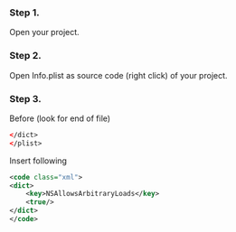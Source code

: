 ### Step 1.

Open your project.

### Step 2.

Open Info.plist as source code (right click) of your project.

### Step 3.

Before (look for end of file)

```xml
</dict>
</plist>
```

Insert following

```xml
<code class="xml">
<dict>
    <key>NSAllowsArbitraryLoads</key>
    <true/>
</dict>
</code>
```